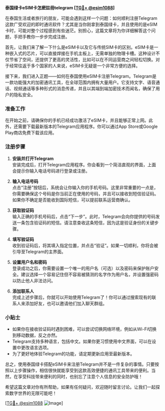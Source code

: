 **泰国绿卡eSIM卡怎麽註冊telegram [[TG💪+ @esim1088](https://t.me/s/esim1088)]**

在泰国生活或者旅行的朋友，可能会遇到这样一个问题：如何顺利注册Telegram这款广受欢迎的即时通讯软件？尤其是当你刚拿到泰国绿卡，并且使用的是eSIM卡时，可能对整个过程感到有些迷茫。别担心，这篇文章将为你详细解答这个问题，手把手教你一步步完成注册。

首先，让我们来了解一下什么是eSIM卡以及它与传统SIM卡的区别。eSIM卡是一种嵌入式的芯片，可以直接焊接在手机主板上，无需单独的物理卡槽。这种设计不仅节省了空间，还提供了更高的灵活性，比如可以在不同运营商之间轻松切换。对于经常往返于多个国家的人来说，eSIM卡无疑是一个非常方便的选择。

接下来，我们进入正题——如何在泰国使用eSIM卡注册Telegram。Telegram是一款功能强大的加密通讯工具，在全球范围内拥有大量用户。它支持文字、语音通话、视频通话等多种形式的消息传递，并且以其端到端加密技术而闻名，确保了用户的隐私安全。

### 准备工作

在开始之前，请确保你的手机已经成功激活了eSIM卡，并且能够正常上网。此外，还需要下载最新版本的Telegram应用程序。你可以通过App Store或Google Play商店免费下载该应用。

### 注册步骤

1. **安装并打开Telegram**  
   安装完成后，打开Telegram应用程序。你会看到一个简洁直观的界面，上面会提示你输入电话号码进行登录或注册。

2. **输入电话号码**  
   点击“注册”按钮后，系统会让你输入你的手机号码。这里非常重要的一点是，你需要确保这个号码是你当前正在使用的号码，并且可以接收到短信验证码。如果你不确定是否能收到国际短信，可以提前联系运营商确认。

3. **获取验证码**  
   输入正确的手机号码后，点击“下一步”。此时，Telegram会向你提供的号码发送一条包含验证码的短信。请注意查收这条短信，因为这是验证身份的关键步骤。

4. **填写验证码**  
   收到验证码后，将其填入指定位置，并点击“验证”。如果一切顺利，你将会被引导至Telegram的主界面。

5. **设置用户名和密码**  
   登录成功之后，你需要设置一个唯一的用户名（可选）以及密码来保护账户安全。建议选择一个容易记住但不容易被猜测的名字作为用户名，并设置强密码以防止他人非法访问。

6. **添加联系人**  
   完成上述步骤后，你就可以开始使用Telegram了！你可以通过搜索现有的联系人来添加好友，也可以邀请他们加入聊天群组。

### 小贴士

- 如果你在接收验证码时遇到困难，可以尝试切换网络环境，例如从Wi-Fi切换到移动数据，反之亦然。
- Telegram支持多种语言，包括中文。如果你更习惯使用中文界面，可以在设置中更改语言选项。
- 为了更好地体验Telegram的功能，请定期更新应用至最新版本。

总之，使用泰国绿卡搭配eSIM卡来注册Telegram并不是一件复杂的事情。只要按照以上步骤操作，相信很快就能享受到这款高效便捷的通讯工具带来的便利。当然，在享受科技带来便利的同时，也别忘了注意个人信息的安全防护哦！

希望这篇文章对你有所帮助，如果有任何疑问，欢迎随时留言讨论。让我们一起探索数字世界的无限可能吧！

[[TG💪+ @esim1088](https://t.me/s/esim1088) ![Image](https://i.postimg.cc/4NQfJmqS/Snipaste-2025-05-13-00-14-12.png)]